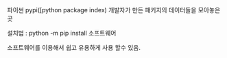 파이썬 pypi([python package index)
개발자가 만든 패키지의 데이터들을 모아놓은 곳


설치법 : python -m pip install 소프트웨어

소프트웨어를 이용해서 쉽고 유용하게 사용 할수 있음.


